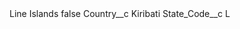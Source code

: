 <?xml version="1.0" encoding="UTF-8"?>
<CustomMetadata xmlns="http://soap.sforce.com/2006/04/metadata" xmlns:xsi="http://www.w3.org/2001/XMLSchema-instance" xmlns:xsd="http://www.w3.org/2001/XMLSchema">
    <label>Line Islands</label>
    <protected>false</protected>
    <values>
        <field>Country__c</field>
        <value xsi:type="xsd:string">Kiribati</value>
    </values>
    <values>
        <field>State_Code__c</field>
        <value xsi:type="xsd:string">L</value>
    </values>
</CustomMetadata>
